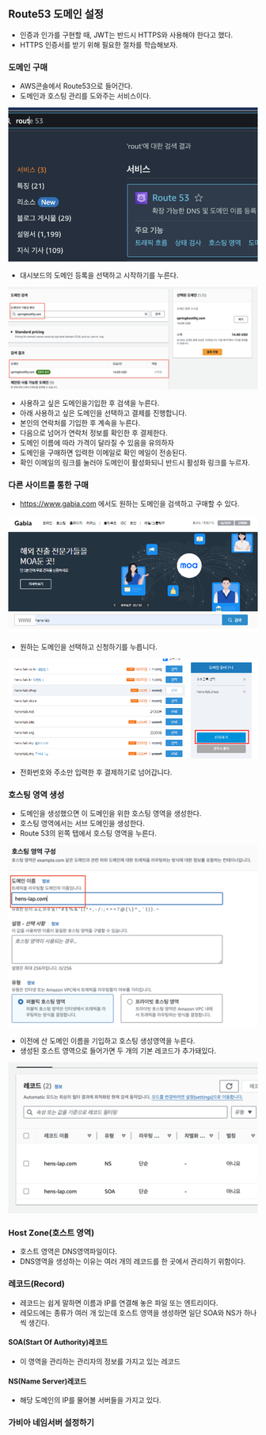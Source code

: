 ## Route53 도메인 설정
- 인증과 인가를 구현할 때, JWT는 반드시 HTTPS와 사용해야 한다고 했다.
- HTTPS 인증서를 받기 위해 필요한 절차를 학습해보자.

### 도메인 구매
- AWS콘솔에서 Route53으로 들어간다.
- 도메인과 호스팅 관리를 도와주는 서비스이다.

![img](img/route53.png)

- 대시보드의 도메인 등록을 선택하고 시작하기를 누른다.

![img](img/도메인구매.png)

- 사용하고 싶은 도메인을기입한 후 검색을 누른다.
- 아래 사용하고 싶은 도메인을 선택하고 결제를 진행합니다.
- 본인의 연락처를 기입한 후 계속을 누른다.
- 다음으로 넘어가 연락처 정보를 확인한 후 결제한다.
- 도메인 이름에 따라 가격이 달라질 수 있음을 유의하자
- 도메인을 구매하면 입력한 이메일로 확인 메일이 전송된다.
- 확인 이메일의 링크를 눌러야 도메인이 활성화되니 반드시 활성화 링크를 누르자.

### 다른 사이트를 통한 구매
- https://www.gabia.com 에서도 원하는 도메인을 검색하고 구매할 수 있다.

![img](img/가비아.png)

- 원하는 도메인을 선택하고 신청하기를 누릅니다.

![img](img/도메인선택.png)

- 전화번호와 주소만 입력한 후 결제하기로 넘어갑니다.


### 호스팅 영역 생성
- 도메인을 생성했으면 이 도메인을 위한 호스팅 영역을 생성한다.
- 호스팅 영역에서는 서브 도메인을 생성한다.
- Route 53의 왼쪽 탭에서 호스팅 영역을 누른다.

![img](img/호스팅영역생성.png)

- 이전에 산 도메인 이름을 기입하고 호스팅 생성영역을 누른다.
- 생성된 호스트 영역으로 들어가면 두 개의 기본 레코드가 추가돼있다.

![img](img/기본레코드.png)


### Host Zone(호스트 영역)
- 호스트 영역은 DNS영역파일이다.
- DNS영역을 생성하는 이유는 여러 개의 레코드를 한 곳에서 관리하기 위함이다.

### 레코드(Record)
- 레코드는 쉽게 말하면 이름과 IP를 연결해 놓은 파일 또는 엔트리이다.
- 레모드에는 종류가 여러 개 있는데 호스트 영역을 생성하면 일단 SOA와 NS가 하나씩 생긴다.
#### SOA(Start Of Authority)레코드
- 이 영역을 관리하는 관리자의 정보를 가지고 있는 레코드

#### NS(Name Server)레코드
- 해당 도메인의 IP를 물어볼 서버들을 가지고 있다.

### 가비아 네임서버 설정하기